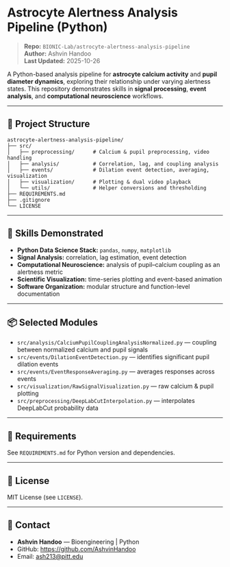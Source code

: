 # Astrocyte Alertness Analysis Pipeline (Python)

> **Repo:** `BIONIC-Lab/astrocyte-alertness-analysis-pipeline`  
> **Author:** Ashvin Handoo  
> **Last Updated:** 2025-10-26

A Python-based analysis pipeline for **astrocyte calcium activity** and **pupil diameter dynamics**, exploring their relationship under varying alertness states. This repository demonstrates skills in **signal processing**, **event analysis**, and **computational neuroscience** workflows.

---

## 🧩 Project Structure

```
astrocyte-alertness-analysis-pipeline/
├── src/
│   ├── preprocessing/      # Calcium & pupil preprocessing, video handling
│   ├── analysis/           # Correlation, lag, and coupling analysis
│   ├── events/             # Dilation event detection, averaging, visualization
│   ├── visualization/      # Plotting & dual video playback
│   └── utils/              # Helper conversions and thresholding
├── REQUIREMENTS.md
├── .gitignore
└── LICENSE
```

---

## 🔧 Skills Demonstrated
- **Python Data Science Stack:** `pandas`, `numpy`, `matplotlib`
- **Signal Analysis:** correlation, lag estimation, event detection
- **Computational Neuroscience:** analysis of pupil–calcium coupling as an alertness metric
- **Scientific Visualization:** time-series plotting and event-based animation
- **Software Organization:** modular structure and function-level documentation

---

## 📦 Selected Modules

- `src/analysis/CalciumPupilCouplingAnalysisNormalized.py` — coupling between normalized calcium and pupil signals  
- `src/events/DilationEventDetection.py` — identifies significant pupil dilation events  
- `src/events/EventResponseAveraging.py` — averages responses across events  
- `src/visualization/RawSignalVisualization.py` — raw calcium & pupil plotting  
- `src/preprocessing/DeepLabCutInterpolation.py` — interpolates DeepLabCut probability data  

---

## 🧰 Requirements
See `REQUIREMENTS.md` for Python version and dependencies.

---

## 📄 License
MIT License (see `LICENSE`).

---

## 👤 Contact
- **Ashvin Handoo** — Bioengineering | Python  
- GitHub: https://github.com/AshvinHandoo  
- Email: ash213@pitt.edu
